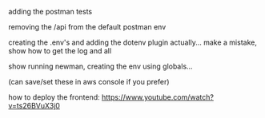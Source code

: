 
adding the postman tests

removing the /api from the default postman env

creating the .env's and adding the dotenv plugin
actually... make a mistake, show how to get the log and all

show running newman, creating the env using globals...

(can save/set these in aws console if you prefer)

how to deploy the frontend:
https://www.youtube.com/watch?v=ts26BVuX3j0
